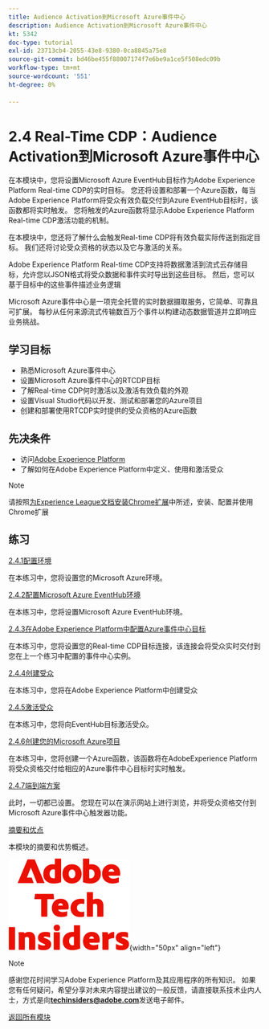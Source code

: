 ```yaml
---
title: Audience Activation到Microsoft Azure事件中心
description: Audience Activation到Microsoft Azure事件中心
kt: 5342
doc-type: tutorial
exl-id: 23713cb4-2055-43e8-9380-0ca8845a75e8
source-git-commit: bd46be455f88007174f7e6be9a1ce5f508edc09b
workflow-type: tm+mt
source-wordcount: '551'
ht-degree: 0%

---
```


# 2.4 Real-Time CDP：Audience Activation到Microsoft Azure事件中心

在本模块中，您将设置Microsoft Azure EventHub目标作为Adobe Experience Platform Real-time CDP的实时目标。 您还将设置和部署一个Azure函数，每当Adobe Experience Platform将受众有效负载交付到Azure EventHub目标时，该函数都将实时触发。 您将触发的Azure函数将显示Adobe Experience Platform Real-time CDP激活功能的机制。

在本模块中，您还将了解什么会触发Real-time CDP将有效负载实际传送到指定目标。 我们还将讨论受众资格的状态以及它与激活的关系。

Adobe Experience Platform Real-time CDP支持将数据激活到流式云存储目标，允许您以JSON格式将受众数据和事件实时导出到这些目标。 然后，您可以基于目标中的这些事件描述业务逻辑

Microsoft Azure事件中心是一项完全托管的实时数据摄取服务，它简单、可靠且可扩展。 每秒从任何来源流式传输数百万个事件以构建动态数据管道并立即响应业务挑战。

## 学习目标

- 熟悉Microsoft Azure事件中心
- 设置Microsoft Azure事件中心的RTCDP目标
- 了解Real-time CDP何时激活以及激活有效负载的外观
- 设置Visual Studio代码以开发、测试和部署您的Azure项目
- 创建和部署使用RTCDP实时提供的受众资格的Azure函数

## 先决条件

- 访问[Adobe Experience Platform](https://experience.adobe.com/platform)
- 了解如何在Adobe Experience Platform中定义、使用和激活受众

>[!NOTE]
>
>请按照[为Experience League文档安装Chrome扩展](../../gettingstarted/gettingstarted/ex1.md)中所述，安装、配置并使用Chrome扩展

## 练习

[2.4.1配置环境](./ex1.md)

在本练习中，您将设置您的Microsoft Azure环境。

[2.4.2配置Microsoft Azure EventHub环境](./ex2.md)

在本练习中，您将设置Microsoft Azure EventHub环境。

[2.4.3在Adobe Experience Platform中配置Azure事件中心目标](./ex3.md)

在本练习中，您将设置您的Real-time CDP目标连接，该连接会将受众实时交付到您在上一个练习中配置的事件中心实例。

[2.4.4创建受众](./ex4.md)

在本练习中，您将在Adobe Experience Platform中创建受众

[2.4.5激活受众](./ex5.md)

在本练习中，您将向EventHub目标激活受众。

[2.4.6创建您的Microsoft Azure项目](./ex6.md)

在本练习中，您将创建一个Azure函数，该函数将在AdobeExperience Platform将受众资格交付给相应的Azure事件中心目标时实时触发。

[2.4.7端到端方案](./ex7.md)

此时，一切都已设置。 您现在可以在演示网站上进行浏览，并将受众资格交付到Microsoft Azure事件中心触发器功能。

[摘要和优点](./summary.md)

本模块的摘要和优势概述。

![技术内部人士](./../../../assets/images/techinsiders.png){width="50px" align="left"}

>[!NOTE]
>
>感谢您花时间学习Adobe Experience Platform及其应用程序的所有知识。 如果您有任何疑问，希望分享对未来内容提出建议的一般反馈，请直接联系技术业内人士，方式是向&#x200B;**techinsiders@adobe.com**&#x200B;发送电子邮件。

[返回所有模块](../../../overview.md)
